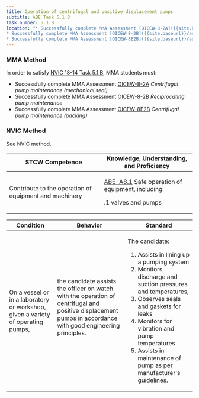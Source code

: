 ```yaml
---
title: Operation of centrifugal and positive displacement pumps
subtitle: ABE Task 5.1.B 
task_number: 5.1.B
location: "* Successfully complete MMA Assessment [OICEW-8-2A]({{site.baseurl}}/assessments/Engine/OICEW-8-2A) *Centrifugal pump maintenance (mechanical seal)*
* Successfully complete MMA Assessment [OICEW-8-2B]({{site.baseurl}}/assessments/Engine/OICEW-8-2B) *Reciprocating pump maintenance*
* Successfully complete MMA Assessment [OICEW-8E2B]({{site.baseurl}}/assessments/Engine/OICEW-8E2B) *Centrifugal pump maintenance (packing)*" 
---
```



### MMA Method

In order to satisfy  [NVIC 18-14  Task  5.1.B]({{site.baseurl}}/assets/images/nvic-18-14.pdf), MMA students must:

* Successfully complete MMA Assessment [OICEW-8-2A]({{site.baseurl}}/assessments/Engine/OICEW-8-2A) *Centrifugal pump maintenance (mechanical seal)*
* Successfully complete MMA Assessment [OICEW-8-2B]({{site.baseurl}}/assessments/Engine/OICEW-8-2B) *Reciprocating pump maintenance*
* Successfully complete MMA Assessment [OICEW-8E2B]({{site.baseurl}}/assessments/Engine/OICEW-8E2B) *Centrifugal pump maintenance (packing)*


### NVIC Method

<a onclick="togglevisibility('nvic_methods')" >See NVIC method.</a>

<div id='nvic_methods' class='hide'>

<table>
<thead>
<tr>
<th class='forty'> STCW Competence </th>
<th class='sixty'> Knowledge, Understanding, and Proficiency </th>
</tr>
</thead>




<tbody>
<tr><td markdown='1'>

Contribute to the operation of equipment and machinery

</td><td markdown='1'>

[ABE-A8.1](../../tables/35.html#ABE-A8.1) Safe operation of equipment, including: 

.1  valves and pumps

</td></tr>


</tbody>
</table>


<table>
<thead>
<tr><th class='twenty'>  Condition </th><th class='twenty'> Behavior </th><th  class='sixty'>Standard </th></tr>
</thead>
<tbody >



<tr><td markdown='1'>

On a vessel or in a laboratory or workshop, given a variety of operating pumps,

</td><td markdown='1'>

the candidate assists the officer on watch with the operation of centrifugal and positive displacement pumps in accordance with good engineering principles.

<br>

<div class="tooltip">
<span class="tooltiptext">
</span>
</div>


</td><td markdown='1'>

The candidate: 

1. Assists in lining up a pumping system
2. Monitors discharge and suction pressures and temperatures,
3. Observes seals and gaskets for leaks
4. Monitors for vibration and pump temperatures
5. Assists in maintenance of pump as per manufacturer's guidelines. 

</td></tr>
</tbody>
</table>
</div>
